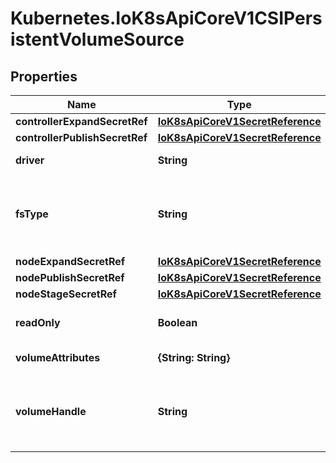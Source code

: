 # Kubernetes.IoK8sApiCoreV1CSIPersistentVolumeSource

## Properties

Name | Type | Description | Notes
------------ | ------------- | ------------- | -------------
**controllerExpandSecretRef** | [**IoK8sApiCoreV1SecretReference**](IoK8sApiCoreV1SecretReference.md) |  | [optional] 
**controllerPublishSecretRef** | [**IoK8sApiCoreV1SecretReference**](IoK8sApiCoreV1SecretReference.md) |  | [optional] 
**driver** | **String** | driver is the name of the driver to use for this volume. Required. | 
**fsType** | **String** | fsType to mount. Must be a filesystem type supported by the host operating system. Ex. \&quot;ext4\&quot;, \&quot;xfs\&quot;, \&quot;ntfs\&quot;. | [optional] 
**nodeExpandSecretRef** | [**IoK8sApiCoreV1SecretReference**](IoK8sApiCoreV1SecretReference.md) |  | [optional] 
**nodePublishSecretRef** | [**IoK8sApiCoreV1SecretReference**](IoK8sApiCoreV1SecretReference.md) |  | [optional] 
**nodeStageSecretRef** | [**IoK8sApiCoreV1SecretReference**](IoK8sApiCoreV1SecretReference.md) |  | [optional] 
**readOnly** | **Boolean** | readOnly value to pass to ControllerPublishVolumeRequest. Defaults to false (read/write). | [optional] 
**volumeAttributes** | **{String: String}** | volumeAttributes of the volume to publish. | [optional] 
**volumeHandle** | **String** | volumeHandle is the unique volume name returned by the CSI volume plugin’s CreateVolume to refer to the volume on all subsequent calls. Required. | 


